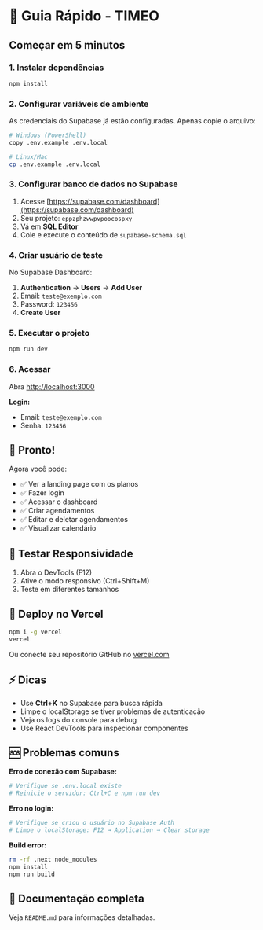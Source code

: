 # 🚀 Guia Rápido - TIMEO

## Começar em 5 minutos

### 1. Instalar dependências

```bash
npm install
```

### 2. Configurar variáveis de ambiente

As credenciais do Supabase já estão configuradas. Apenas copie o arquivo:

```bash
# Windows (PowerShell)
copy .env.example .env.local

# Linux/Mac
cp .env.example .env.local
```

### 3. Configurar banco de dados no Supabase

1. Acesse [https://supabase.com/dashboard](https://supabase.com/dashboard)
2. Seu projeto: `eppzphzwwpvpoocospxy`
3. Vá em **SQL Editor**
4. Cole e execute o conteúdo de `supabase-schema.sql`

### 4. Criar usuário de teste

No Supabase Dashboard:
1. **Authentication** → **Users** → **Add User**
2. Email: `teste@exemplo.com`
3. Password: `123456`
4. **Create User**

### 5. Executar o projeto

```bash
npm run dev
```

### 6. Acessar

Abra [http://localhost:3000](http://localhost:3000)

**Login:**
- Email: `teste@exemplo.com`
- Senha: `123456`

## 🎉 Pronto!

Agora você pode:
- ✅ Ver a landing page com os planos
- ✅ Fazer login
- ✅ Acessar o dashboard
- ✅ Criar agendamentos
- ✅ Editar e deletar agendamentos
- ✅ Visualizar calendário

## 📱 Testar Responsividade

1. Abra o DevTools (F12)
2. Ative o modo responsivo (Ctrl+Shift+M)
3. Teste em diferentes tamanhos

## 🚀 Deploy no Vercel

```bash
npm i -g vercel
vercel
```

Ou conecte seu repositório GitHub no [vercel.com](https://vercel.com)

## ⚡ Dicas

- Use **Ctrl+K** no Supabase para busca rápida
- Limpe o localStorage se tiver problemas de autenticação
- Veja os logs do console para debug
- Use React DevTools para inspecionar componentes

## 🆘 Problemas comuns

**Erro de conexão com Supabase:**
```bash
# Verifique se .env.local existe
# Reinicie o servidor: Ctrl+C e npm run dev
```

**Erro no login:**
```bash
# Verifique se criou o usuário no Supabase Auth
# Limpe o localStorage: F12 → Application → Clear storage
```

**Build error:**
```bash
rm -rf .next node_modules
npm install
npm run build
```

## 📖 Documentação completa

Veja `README.md` para informações detalhadas.
